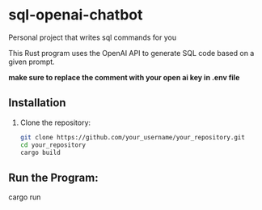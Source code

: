 # sql-openai-chatbot
Personal project that writes sql commands for you

This Rust program uses the OpenAI API to generate SQL code based on a given prompt.

**make sure to replace the comment with your open ai key in .env file**


   
## Installation

1. Clone the repository:

   ```bash
   git clone https://github.com/your_username/your_repository.git
   cd your_repository
   cargo build

## Run the Program:
cargo run
